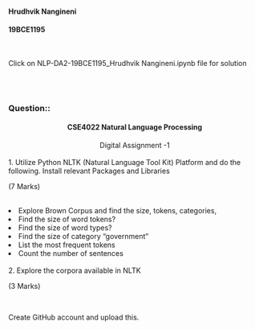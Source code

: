 #### Hrudhvik Nangineni
#### 19BCE1195
<br>

Click on NLP-DA2-19BCE1195_Hrudhvik Nangineni.ipynb file for solution

<br><br>
### Question::
<h4><center>CSE4022 Natural Language Processing</center></h4>
<center>Digital Assignment -1</center><br>
1.	Utilize Python NLTK (Natural Language Tool Kit) Platform and do the following. Install relevant Packages and Libraries   <br>                                                                   <p>(7 Marks)</p> <br>
<li>Explore Brown Corpus and find the size, tokens, categories,
</li>
<li>Find the size of word tokens?</li>
<li>Find the size of word types?</li>
<li>Find the size of category “government”</li>
<li>List the most frequent tokens</li>
<li>Count the number of sentences</li>
<br>
2.	Explore the corpora available in NLTK                                                           <br>                                                                   <p>(3 Marks)</p> <br>

Create GitHub account and upload this.
